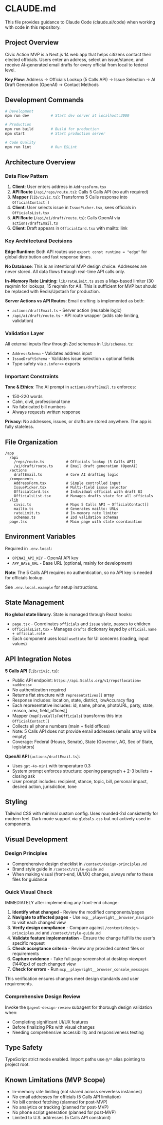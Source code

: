 # CLAUDE.md

This file provides guidance to Claude Code (claude.ai/code) when working with code in this repository.

## Project Overview

Civic Action MVP is a Next.js 14 web app that helps citizens contact their elected officials. Users enter an address, select an issue/stance, and receive AI-generated email drafts for every official from local to federal level.

**Key Flow**: Address → Officials Lookup (5 Calls API) → Issue Selection → AI Draft Generation (OpenAI) → Contact Methods

## Development Commands

```bash
# Development
npm run dev          # Start dev server at localhost:3000

# Production
npm run build        # Build for production
npm start            # Start production server

# Code Quality
npm run lint         # Run ESLint
```

## Architecture Overview

### Data Flow Pattern
1. **Client**: User enters address in `AddressForm.tsx`
2. **API Route** (`/api/reps/route.ts`): Calls 5 Calls API (no auth required)
3. **Mapper** (`lib/civic.ts`): Transforms 5 Calls response into `OfficialContact[]`
4. **Client**: User selects issue in `IssuePicker.tsx`, sees officials in `OfficialsList.tsx`
5. **API Route** (`/api/ai/draft/route.ts`): Calls OpenAI via `actions/draftEmail.ts`
6. **Client**: Draft appears in `OfficialCard.tsx` with mailto: link

### Key Architectural Decisions

**Edge Runtime**: Both API routes use `export const runtime = "edge"` for global distribution and fast response times.

**No Database**: This is an intentional MVP design choice. Addresses are never stored. All data flows through real-time API calls only.

**In-Memory Rate Limiting**: `lib/rateLimit.ts` uses a Map-based limiter (30 req/min for lookups, 15 req/min for AI). This is sufficient for MVP but should be replaced with Redis/Upstash for production.

**Server Actions vs API Routes**: Email drafting is implemented as both:
- `actions/draftEmail.ts` - Server action (reusable logic)
- `/api/ai/draft/route.ts` - API route wrapper (adds rate limiting, validation)

### Validation Layer

All external inputs flow through Zod schemas in `lib/schemas.ts`:
- `AddressSchema` - Validates address input
- `IssueDraftSchema` - Validates issue selection + optional fields
- Type safety via `z.infer<>` exports

### Important Constraints

**Tone & Ethics**: The AI prompt in `actions/draftEmail.ts` enforces:
- 150-220 words
- Calm, civil, professional tone
- No fabricated bill numbers
- Always requests written response

**Privacy**: No addresses, issues, or drafts are stored anywhere. The app is fully stateless.

## File Organization

```
/app
  /api
    /reps/route.ts          # Officials lookup (5 Calls API)
    /ai/draft/route.ts      # Email draft generation (OpenAI)
  /actions
    draftEmail.ts           # Core AI drafting logic
  /components
    AddressForm.tsx         # Simple controlled input
    IssuePicker.tsx         # Multi-field issue selector
    OfficialCard.tsx        # Individual official with draft UI
    OfficialsList.tsx       # Manages drafts state for all officials
  /lib
    civic.ts                # Maps 5 Calls API → OfficialContact[]
    mailto.ts               # Generates mailto: URLs
    rateLimit.ts            # In-memory rate limiter
    schemas.ts              # Zod validation schemas
  page.tsx                  # Main page with state coordination
```

## Environment Variables

Required in `.env.local`:
- `OPENAI_API_KEY` - OpenAI API key
- `APP_BASE_URL` - Base URL (optional, mainly for development)

**Note**: The 5 Calls API requires no authentication, so no API key is needed for officials lookup.

See `.env.local.example` for setup instructions.

## State Management

**No global state library**. State is managed through React hooks:

- `page.tsx` - Coordinates `officials` and `issue` state, passes to children
- `OfficialsList.tsx` - Manages `drafts` dictionary keyed by `official.name + official.role`
- Each component uses local `useState` for UI concerns (loading, input values)

## API Integration Notes

**5 Calls API** (`lib/civic.ts`):
- Public API endpoint: `https://api.5calls.org/v1/reps?location=<address>`
- No authentication required
- Returns flat structure with `representatives[]` array
- Response includes: location, state, district, lowAccuracy flag
- Each representative includes: id, name, phone, photoURL, party, state, reason, area, field_offices[]
- Mapper (`mapFiveCallsToOfficials`) transforms this into `OfficialContact[]`
- Collects all phone numbers (main + field offices)
- Note: 5 Calls API does not provide email addresses (emails array will be empty)
- Coverage: Federal (House, Senate), State (Governor, AG, Sec of State, legislators)

**OpenAI API** (`actions/draftEmail.ts`):
- Uses `gpt-4o-mini` with temperature 0.3
- System prompt enforces structure: opening paragraph + 2-3 bullets + closing ask
- User prompt includes: recipient, stance, topic, bill, personal impact, desired action, jurisdiction, tone

## Styling

Tailwind CSS with minimal custom config. Uses rounded-2xl consistently for modern feel. Dark mode support via `globals.css` but not actively used in components.

## Visual Development

### Design Principles
- Comprehensive design checklist in `/context/design-principles.md`
- Brand style guide in `/context/style-guide.md`
- When making visual (front-end, UI/UX) changes, always refer to these files for guidance

### Quick Visual Check
IMMEDIATELY after implementing any front-end change:
1. **Identify what changed** - Review the modified components/pages
2. **Navigate to affected pages** - Use `mcp__playwright__browser_navigate` to visit each changed view
3. **Verify design compliance** - Compare against `/context/design-principles.md` and `/context/style-guide.md`
4. **Validate feature implementation** - Ensure the change fulfills the user's specific request
5. **Check acceptance criteria** - Review any provided context files or requirements
6. **Capture evidence** - Take full page screenshot at desktop viewport (1440px) of each changed view
7. **Check for errors** - Run `mcp__playwright__browser_console_messages`

This verification ensures changes meet design standards and user requirements.

### Comprehensive Design Review
Invoke the `@agent-design-review` subagent for thorough design validation when:
- Completing significant UI/UX features
- Before finalizing PRs with visual changes
- Needing comprehensive accessibility and responsiveness testing

## Type Safety

TypeScript strict mode enabled. Import paths use `@/*` alias pointing to project root.

## Known Limitations (MVP Scope)

- In-memory rate limiting (not shared across serverless instances)
- No email addresses for officials (5 Calls API limitation)
- No bill context fetching (planned for post-MVP)
- No analytics or tracking (planned for post-MVP)
- No phone script generation (planned for post-MVP)
- Limited to U.S. addresses (5 Calls API constraint)
